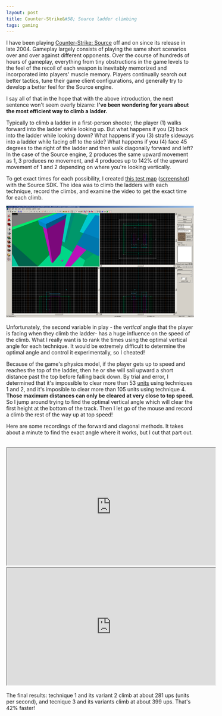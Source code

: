 ```yaml
---
layout: post
title: Counter-Strike&#58; Source ladder climbing
tags: gaming
---
```


I have been playing [Counter-Strike: Source](http://store.steampowered.com/app/240/) off and on since its release in late 2004. Gameplay largely consists of playing the same short scenarios over and over against different opponents. Over the course of hundreds of hours of gameplay, everything from tiny obstructions in the game levels to the feel of the recoil of each weapon is inevitably memorized and incorporated into players' muscle memory. Players continually search out better tactics, tune their game client configurations, and generally try to develop a better feel for the Source engine.

I say all of that in the hope that with the above introduction, the next sentence won't seem overly bizarre: **I've been wondering for years about the most efficient way to climb a ladder.**

Typically to climb a ladder in a first-person shooter, the player (1) walks forward into the ladder while looking up. But what happens if you (2) back into the ladder while looking down? What happens if you (3) strafe sideways into a ladder while facing off to the side? What happens if you (4) face 45 degrees to the right of the ladder and then walk diagonally forward and left? In the case of the Source engine, 2 produces the same upward movement as 1, 3 produces no movement, and 4 produces up to 142% of the upward movement of 1 and 2 depending on where you're looking vertically.

To get exact times for each possibility, I created [this test map](/images/climbtest.vmf) ([screenshot](/images/climbtest0000.jpg)) with the Source SDK. The idea was to climb the ladders with each technique, record the climbs, and examine the video to get the exact time for each climb.

[![A screenshot of the Hammer editor.](/images/hammer-thumb.png)](/images/hammer.png)

Unfortunately, the second variable in play - the *vertical* angle that the player is facing when they climb the ladder- has a huge influence on the speed of the climb. What I really want is to rank the times using the optimal vertical angle for each technique. It would be extremely difficult to determine the optimal angle and control it experimentally, so I cheated!

Because of the game's physics model, if the player gets up to speed and reaches the top of the ladder, then he or she will sail upward a short distance past the top before falling back down. By trial and error, I determined that it's impossible to clear more than 53 [units](https://developer.valvesoftware.com/wiki/Dimensions) using techniques 1 and 2, and it's imposible to clear more than 105 units using technique 4. **Those maximum distances can only be cleared at very close to top speed.** So I jump around trying to find the optimal vertical angle which will clear the first height at the bottom of the track. Then I let go of the mouse and record a climb the rest of the way up at top speed!

Here are some recordings of the forward and diagonal methods. It takes about a minute to find the exact angle where it works, but I cut that part out.

<br />
<div style="text-align:center;">
<iframe width="560" height="315" src="http://www.youtube.com/embed/NNV6hE79g_s?autoplay=1&loop=1&playlist=NNV6hE79g_s&controls=0&showinfo=0"> </iframe>

<iframe width="560" height="315" src="http://www.youtube.com/embed/lBFp3R90_Yc?autoplay=1&loop=1&playlist=lBFp3R90_Yc&controls=0&showinfo=0"> </iframe>
</div>

The final results: technique 1 and its variant 2 climb at about 281 ups (units per second), and tecnique 3 and its variants climb at about 399 ups. That's 42% faster!